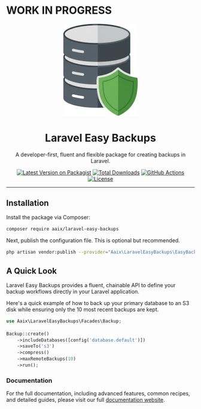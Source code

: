 # WORK IN PROGRESS

<p align="center">
  <a href="https://github.com/jonaaix/laravel-easy-backups">
    <img src="https://raw.githubusercontent.com/jonaaix/laravel-easy-backups/main/docs/static/img/logo2.png" alt="Laravel Easy Backups Logo" width="200">
  </a>
</p>

<h1 align="center">Laravel Easy Backups</h1>

<p align="center">
A developer-first, fluent and flexible package for creating backups in Laravel.
</p>

<p align="center">
  <a href="https://packagist.org/packages/aaix/laravel-easy-backups"><img src="https://img.shields.io/packagist/v/aaix/laravel-easy-backups.svg?style=flat-square" alt="Latest Version on Packagist"></a>
  <a href="https://packagist.org/packages/aaix/laravel-easy-backups"><img src="https://img.shields.io/packagist/dt/aaix/laravel-easy-backups.svg?style=flat-square" alt="Total Downloads"></a>
  <a href="https://github.com/jonaaix/laravel-easy-backups/actions/workflows/tests.yml"><img src="https://img.shields.io/github/actions/workflow/status/jonaaix/laravel-easy-backups/tests.yml?branch=main&label=tests&style=flat-square" alt="GitHub Actions"></a>
  <a href="https://github.com/jonaaix/laravel-easy-backups/blob/main/LICENSE.md"><img src="https://img.shields.io/packagist/l/aaix/laravel-easy-backups.svg?style=flat-square" alt="License"></a>
</p>

---

## Installation

Install the package via Composer:

```bash
composer require aaix/laravel-easy-backups
```

Next, publish the configuration file. This is optional but recommended.

```bash
php artisan vendor:publish --provider="Aaix\LaravelEasyBackups\EasyBackupsServiceProvider" --tag="config"
```

## A Quick Look

Laravel Easy Backups provides a fluent, chainable API to define your backup workflows directly in your Laravel application.

Here's a quick example of how to back up your primary database to an S3 disk while ensuring only the 10 most recent backups are
kept.

```php
use Aaix\LaravelEasyBackups\Facades\Backup;

Backup::create()
    ->includeDatabases([config('database.default')])
    ->saveTo('s3')
    ->compress()
    ->maxRemoteBackups(10)
    ->run();
```

### Documentation

For the full documentation, including advanced features, common recipes, and detailed guides, please visit our full [documentation
website](https://jonaaix.github.io/laravel-easy-backups).
